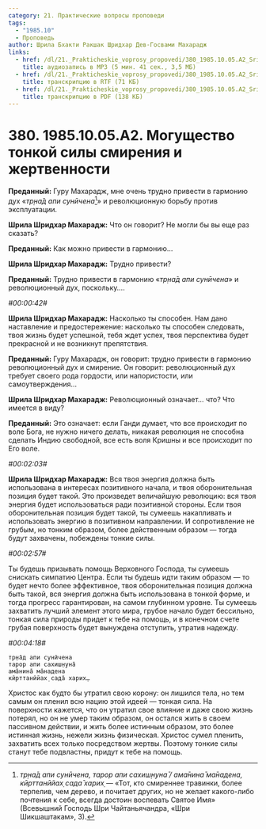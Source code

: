 ```yaml
---
category: 21. Практические вопросы проповеди
tags:
  - "1985.10"
  - Проповедь
author: Шрила Бхакти Ракшак Шридхар Дев-Госвами Махарадж
links:
  - href: /dl/21._Prakticheskie_voprosy_propovedi/380_1985.10.05.A2_SridharMj_Mogushhestvo_tonkoj_sily_smirenija_i_zhertvennosti.mp3
    title: аудиозапись в MP3 (5 мин. 41 сек., 3,5 МБ)
  - href: /dl/21._Prakticheskie_voprosy_propovedi/380_1985.10.05.A2_SridharMj_Mogushhestvo_tonkoj_sily_smirenija_i_zhertvennosti.rtf
    title: транскрипцию в RTF (71 КБ)
  - href: /dl/21._Prakticheskie_voprosy_propovedi/380_1985.10.05.A2_SridharMj_Mogushhestvo_tonkoj_sily_smirenija_i_zhertvennosti.pdf
    title: транскрипцию в PDF (138 КБ)
---
```


# 380. 1985.10.05.A2. Могущество тонкой силы смирения и жертвенности

**Преданный:** Гуру Махарадж, мне очень трудно привести в гармонию дух «*тр̣на̄д апи сунӣчена*[^_ftn1]» и революционную борьбу против эксплуатации.

**Шрила Шридхар Махарадж:** Что он говорит? Не могли бы вы еще раз сказать?

**Преданный:** Как можно привести в гармонию…

**Шрила Шридхар Махарадж:** Трудно привести?

**Преданный:** Трудно привести в гармонию «*тр̣на̄д апи сунӣчена*» и революционный дух, поскольку….

*#00:00:42#*

**Шрила Шридхар Махарадж:** Насколько ты способен. Нам дано наставление и предостережение: насколько ты способен следовать, твоя жизнь будет успешной, тебя ждет успех, твоя перспектива будет прекрасной и не возникнут препятствия.

**Преданный:** Гуру Махарадж, он говорит: трудно привести в гармонию революционный дух и смирение. Он говорит: революционный дух требует своего рода гордости, или напористости, или самоутверждения…

**Шрила Шридхар Махарадж:** Революционный означает… что? Что имеется в виду?

**Преданный:** Это означает: если Ганди думает, что все происходит по воле Бога, не нужно ничего делать, никакая революция не способна сделать Индию свободной, все есть воля Кришны и все происходит по Его воле.

*#00:02:03#*

**Шрила Шридхар Махарадж:** Вся твоя энергия должна быть использована в интересах позитивного начала, и твоя оборонительная позиция будет такой. Это произведет величайшую революцию: вся твоя энергия будет использоваться ради позитивной стороны. Если твоя оборонительная позиция будет такой, ты сумеешь накапливать и использовать энергию в позитивном направлении. И сопротивление не грубым, но тонким образом, более действенным образом — тогда будут захвачены, побеждены тонкие силы.

*#00:02:57#*

Ты будешь призывать помощь Верховного Господа, ты сумеешь снискать симпатию Центра. Если ты будешь идти таким образом — то будет нечто более эффективное, твоя оборонительная позиция должна быть такой, вся энергия должна быть использована в тонкой форме, и тогда прогресс гарантирован, на самом глубинном уровне. Ты сумеешь захватить лучший элемент этого мира, грубое начало будет бессильно, тонкая сила природы придет к тебе на помощь, и в конечном счете грубая поверхность будет вынуждена отступить, утратив надежду.

*#00:04:18#*

    тр̣на̄д апи сунӣчена
    тарор апи сахиш̣н̣уна̄
    ама̄нина̄ ма̄надена
    кӣрттанӣйах̣ сада̄ харих̣…

Христос как будто бы утратил свою корону: он лишился тела, но тем самым он пленил всю нацию этой идеей — тонкая сила. На поверхности кажется, что он утратил свое влияние и даже свою жизнь потерял, но он не умер таким образом, он остался жить в своем пассивном действии, и жить более истинным образом, это более истинная жизнь, нежели жизнь физическая. Христос сумел пленить, захватить всех только посредством жертвы. Поэтому тонкие силы станут тебе подвластны, придут к тебе на помощь.



[^_ftn1]: *тр̣на̄д апи сунӣчена, тарор апи сахиш̣н̣уна̄ / ама̄нина̄ ма̄надена, кӣрттанӣйах̣ сада̄ харих̣* — «Тот, кто смиреннее травинки, более терпелив, чем дерево, и почитает других, но не желает какого-либо почтения к себе, всегда достоин воспевать Святое Имя» (Всевышний Господь Шри Чайтаньячандра, «Шри Шикшаштакам», 3).

